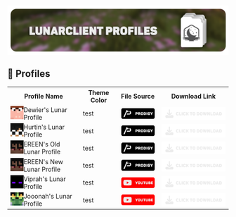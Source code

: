 <head>
<p align="center">
    <a href=https://github.com/Vaption/LunarClientProfiles/releases><img align=center src=".github/images/lcp_banner.png" width="900" alt="banner"></a></br>
</p>
</head>
<body>

## 💾 Profiles
<table style="margin: 0px auto;">
  <tr>
    <th>Profile Name</th>
    <th>Theme Color</th>
    <th>File Source</th>
    <th>Download Link</th>
  </tr>
  <tr>
    <!-- dewier skin & namemc redirect -->	
    <td><a href=https://namemc.com/profile/Dewier.1><img align=left src=".github/images/skins/dewier_skin.png" width="30" alt="banner"></a> Dewier's Lunar Profile</td>
    <!-- dewier's profile theme color -->	
    <td>test</td>
    <!-- dewier's profile source -->	
    <td><a href=https://discord.gg/prodigy><img align=center src=".github/images/buttons/prodigy_button.png" width="100" alt="button"></a></td>
    <!-- dewier's profile download link -->
    <td><a href=https://github.com/Vaption/LunarClientProfiles/releases><img align=center src=".github/images/buttons/download_button.png" width="200" alt="button"></a></td>
  </tr>
  <tr>
    <!-- hurtin skin & namemc redirect -->	
    <td><a href=https://namemc.com/profile/Hurtin.5><img align=left src=".github/images/skins/hurtin_skin.png" width="30" alt="banner"></a> Hurtin's Lunar Profile</td>
    <!-- hurtin's profile theme color -->	
    <td>test</td>
    <!-- hurtin's profile source -->	
    <td><a href=https://discord.gg/prodigy><img align=center src=".github/images/buttons/prodigy_button.png" width="100" alt="button"></td>
    <!-- hurtin's profile download link -->	
    <td><a href=https://github.com/Vaption/LunarClientProfiles/releases><img align=center src=".github/images/buttons/download_button.png" width="200" alt="button"></a></td>
  </tr>
  <tr>
    <!-- ereen (OLD) skin & namemc redirect -->	
    <td><a href=https://namemc.com/profile/EREEN.3><img align=left src=".github/images/skins/ereen_skin.png" width="30" alt="banner"></a> EREEN's Old Lunar Profile</td>
    <!-- ereen's (OLD) profile theme color -->	
    <td>test</td>
    <!-- ereen's (OLD) profile source -->	
    <td><a href=https://discord.gg/prodigy><img align=center src=".github/images/buttons/prodigy_button.png" width="100" alt="button"></td>
    <!-- ereen's (OLD) profile download link -->	
    <td><a href=https://github.com/Vaption/LunarClientProfiles/releases><img align=center src=".github/images/buttons/download_button.png" width="200" alt="button"></a></td>
  </tr>
  <tr>
    <!-- ereen (NEW) skin & namemc redirect -->	
    <td><a href=https://namemc.com/profile/EREEN.3><img align=left src=".github/images/skins/ereen_skin.png" width="30" alt="banner"></a> EREEN's New Lunar Profile</td>
    <!-- ereen's (NEW) profile theme color -->	
    <td>test</td>
    <!-- ereen's (NEW) profile source -->
    <td><a href=https://discord.gg/prodigy><img align=center src=".github/images/buttons/prodigy_button.png" width="100" alt="button"></td>
    <!-- ereen's (NEW) profile download link -->
    <td><a href=https://github.com/Vaption/LunarClientProfiles/releases><img align=center src=".github/images/buttons/download_button.png" width="200" alt="button"></a></td>
  </tr>
  <tr>
    <!-- viprah skin & namemc redirect -->	
    <td><a href=https://namemc.com/profile/Viprah.1><img align=left src=".github/images/skins/viprah_skin.png" width="30" alt="banner"></a> Viprah's Lunar Profile</td>
    <!-- viprah's profile theme color -->	
    <td>test</td>
    <!-- viprah's profile source -->	
    <td><a href=https://youtube.com><img align=center src=".github/images/buttons/youtube_button.png" width="100" alt="button"></td>
    <!-- viprah's profile download link -->	
    <td><a href=https://github.com/Vaption/LunarClientProfiles/releases><img align=center src=".github/images/buttons/download_button.png" width="200" alt="button"></a></td>
  </tr>
  <tr>
    <!-- jooonah skin & namemc redirect -->	
    <td><a href=https://namemc.com/profile/jooonah.2><img align=left src=".github/images/skins/jooonah_skin.png" width="30" alt="banner"></a> Jooonah's Lunar Profile</td>
    <!-- jooonah's profile theme color -->	
    <td>test</td>
    <!-- jooonah's profile source -->	
    <td><a href=https://youtube.com><img align=center src=".github/images/buttons/youtube_button.png" width="100" alt="button"></td>
    <!-- jooonah's profile download link -->
    <td><a href=https://github.com/Vaption/LunarClientProfiles/releases><img align=center src=".github/images/buttons/download_button.png" width="200" alt="button"></a></td>
  </tr>
</table>
</body>